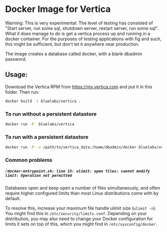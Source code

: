 # Docker Image for Vertica

Warning: This is very experimental. The level of testing has consisted of "Start server, run some sql, shutdown server, restart server, run some sql". What it does manage to do is get a vertica process up and running in a docker container. For the purposes of testing applications with fig and such, this might be sufficient, but don't let it anywhere near production.

The image creates a database called docker, with a blank dbadmin password.

## Usage:

Download the Vertica RPM from https://my.vertica.com and put it in this folder.
Then run:
```bash
docker build -t bluelabs/vertica .
```

### To run without a persistent datastore
```bash
docker run -P  bluelabs/vertica
```

### To run with a persistent datastore
```bash
docker run -P -v /path/to/vertica_data:/home/dbadmin/docker bluelabs/vertica
```

### Common problems

##### ```/docker-entrypoint.sh: line 15: ulimit: open files: cannot modify limit: Operation not permitted```

Databases open and keep open a number of files simultaneously, and often require higher configured limits than most Linux distributions come with by default.

To resolve this, increase your maximum file handle ulimit size (`ulimit -n`).  You might find this in `/etc/security/limits.conf`.  Depending on your distribution, you may also need to change your Docker configuration for limits it sets on top of this, which you might find in `/etc/sysconfig/docker`.
